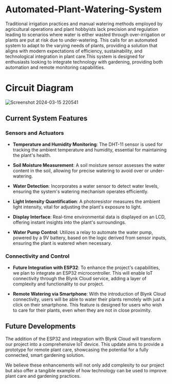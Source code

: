 # Automated-Plant-Watering-System
Traditional irrigation practices and manual watering methods employed by agricultural operations and plant hobbyists lack precision and regulation leading to scenarios where water is either wasted through over-irrigation or plants are put at risk due to under-watering.
This calls for an automated system to adapt to the varying needs of plants, providing a solution that aligns with modern expectations of efficiency, sustainability, and technological integration in plant care.This system is designed for enthusiasts looking to integrate technology with gardening, providing both automation and remote monitoring capabilities.


# Circuit Diagram

![Screenshot 2024-03-15 220541](https://github.com/FawazSapa/Automated-Plant-Watering-System/assets/114939768/451d585d-34af-4fa3-a20d-985ca59f804d)




## Current System Features

### Sensors and Actuators

- **Temperature and Humidity Monitoring**: The DHT-11 sensor is used for tracking the ambient temperature and humidity, essential for maintaining the plant's health.

- **Soil Moisture Measurement**: A soil moisture sensor assesses the water content in the soil, allowing for precise watering to avoid over or under-watering.

- **Water Detection**: Incorporates a water sensor to detect water levels, ensuring the system's watering mechanism operates efficiently.

- **Light Intensity Quantification**: A photoresistor measures the ambient light intensity, vital for adjusting the plant's exposure to light.

- **Display Interface**: Real-time environmental data is displayed on an LCD, offering instant insights into the plant's surroundings.

- **Water Pump Control**: Utilizes a relay to automate the water pump, powered by a 9V battery, based on the logic derived from sensor inputs, ensuring the plant is watered when necessary.

### Connectivity and Control

- **Future Integration with ESP32**: To enhance the project's capabilities, we plan to integrate an ESP32 microcontroller. This will enable IoT connectivity through the Blynk Cloud service, adding a layer of complexity and functionality to our project.

- **Remote Watering via Smartphone**: With the introduction of Blynk Cloud connectivity, users will be able to water their plants remotely with just a click on their smartphone. This feature is designed for users who wish to care for their plants, even when they are not in close proximity.

## Future Developments

The addition of the ESP32 and integration with Blynk Cloud will transform our project into a comprehensive IoT device. This update aims to provide a prototype for remote plant care, showcasing the potential for a fully connected, smart gardening solution.

We believe these enhancements will not only add complexity to our project but also offer a tangible example of how technology can be used to improve plant care and gardening practices.

